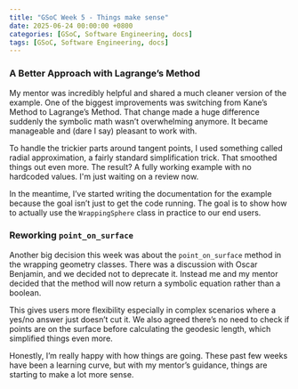 ```yaml
---
title: "GSoC Week 5 - Things make sense"
date: 2025-06-24 00:00:00 +0800
categories: [GSoC, Software Engineering, docs]
tags: [GSoC, Software Engineering, docs]
---
```



### A Better Approach with Lagrange’s Method
My mentor was incredibly helpful and shared a much cleaner version of the example. One of the biggest improvements was switching from Kane’s Method to Lagrange’s Method. That change made a huge difference suddenly the symbolic math wasn’t overwhelming anymore. It became manageable and (dare I say) pleasant to work with.

To handle the trickier parts around tangent points, I used something called radial approximation, a fairly standard simplification trick. That smoothed things out even more. The result? A fully working example with no hardcoded values. I'm just waiting on a review now.

In the meantime, I’ve started writing the documentation for the example because the goal isn’t just to get the code running. The goal is to show how to actually use the ``WrappingSphere`` class in practice to our end users.

### Reworking ``point_on_surface``
Another big decision this week was about the ``point_on_surface`` method in the wrapping geometry classes. There was a discussion with Oscar Benjamin, and we decided not to deprecate it. Instead me and my mentor decided that the method will now return a symbolic equation rather than a boolean.

This gives users more flexibility especially in complex scenarios where a yes/no answer just doesn’t cut it. We also agreed there’s no need to check if points are on the surface before calculating the geodesic length, which simplified things even more.

Honestly, I’m really happy with how things are going. These past few weeks have been a learning curve, but with my mentor’s guidance, things are starting to make a lot more sense.
